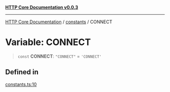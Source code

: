 [**HTTP Core Documentation v0.0.3**](../../README.md)

***

[HTTP Core Documentation](../../modules.md) / [constants](../README.md) / CONNECT

# Variable: CONNECT

> `const` **CONNECT**: `"CONNECT"` = `'CONNECT'`

## Defined in

[constants.ts:10](https://github.com/stonemjs/http-core/blob/33a82b77e98ade423889148c13f25ccd40b75c8a/src/constants.ts#L10)
